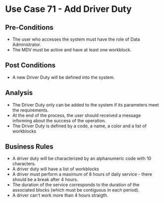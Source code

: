 # Use Case 71 - Add Driver Duty #

## Pre-Conditions ##

* The user who accesses the system must have the role of Data Administrator.
* The MDV must be active and have at least one workblock.

## Post Conditions ##

* A new Driver Duty will be defined into the system.

## Analysis ##

* The Driver Duty only can be added to the system if its parameters meet the requirements.
* At the end of the process, the user should received a message informing about the success of the operation.
* The Driver Duty is defined by a code, a name, a color and a list of workblocks

## Business Rules ##

* A driver duty will be characterized by an alphanumeric code with 10 characters.
* A driver duty will have a list of workblocks
* A driver must perform a maximum of 8 hours of daily service - there should be a break after 4 hours.
* The duration of the service corresponds to the duration of the associated blocks (which must be contiguous in each period).
* A driver can't work more than 4 hours straigth.

